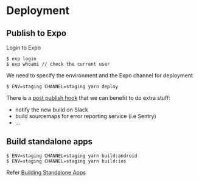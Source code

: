 # Deployment

## Publish to Expo

Login to Expo

```
$ exp login
$ exp whoami // check the current user
```

We need to specify the environment and the Expo channel for deployment

```
$ ENV=staging CHANNEL=staging yarn deploy
```

There is a [post publish hook](https://docs.expo.io/versions/latest/workflow/configuration#hooks) that we can benefit to do extra stuff:
* notify the new build on Slack
* build sourcemaps for error reporting service (i.e Sentry)
* ...

## Build standalone apps

```
$ ENV=staging CHANNEL=staging yarn build:android
$ ENV=staging CHANNEL=staging yarn build:ios
```

Refer [Building Standalone Apps](https://docs.expo.io/versions/latest/distribution/building-standalone-apps)
